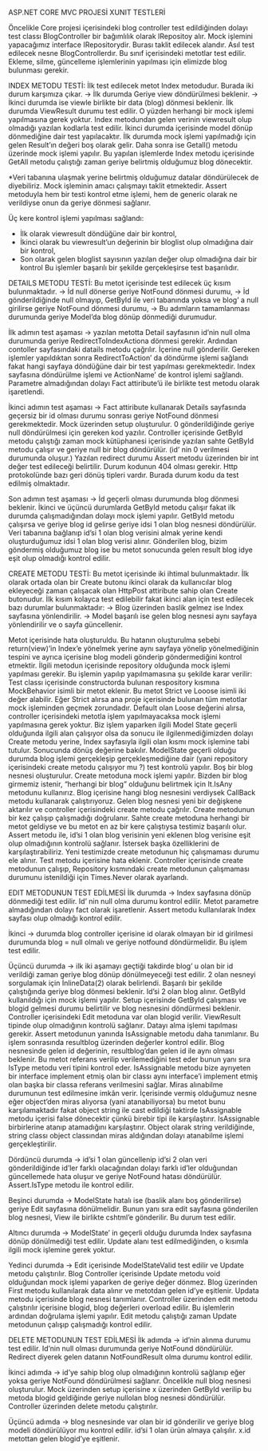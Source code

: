 ASP.NET CORE MVC PROJESİ XUNIT TESTLERİ

Öncelikle Core projesi içerisindeki blog controller test edildiğinden dolayı test classı BlogController bir bağımlılık olarak IRepositoy alır. Mock işlemini yapacağımız interface IRepositorydir. Burası taklit edilecek alandır. Asıl test edilecek nesne BlogControllerdır. Bu sınıf içerisindeki metotlar test edilir. Ekleme, silme, güncelleme işlemlerinin yapılması için elimizde blog bulunması gerekir.

INDEX METODU TESTİ:
İlk test edilecek metot Index metodudur. Burada iki durum karşımıza çıkar. 
-> İlk durumda Geriye view döndürülmesi beklenir.
-> İkinci durumda ise viewle birlikte bir data (blog) dönmesi beklenir. 
İlk durumda ViewResult durumu test edilir. O yüzden herhangi bir mock işlemi yapılmasına gerek yoktur. Index metodundan gelen verinin viewresult olup olmadığı yazılan kodlarla test edilir. 
İkinci durumda içerisinde model dönüp dönmediğine dair test yapılacaktır. İlk durumda mock işlemi yapılmadığı için gelen Result’ın değeri boş olarak gelir. Daha sonra ise Getall() metodu üzerinde mock işlemi yapılır. Bu yapılan işlemlerde Index metodu içerisinde GetAll metodu çalıştığı zaman geriye belirtmiş olduğumuz blog dönecektir.

*Veri tabanına ulaşmak yerine belirtmiş olduğumuz datalar döndürülecek de diyebiliriz. Mock işleminin amacı çalışmayı taklit etmektedir. Assert metoduyla hem bir testi kontrol etme işlemi, hem de generic olarak ne verildiyse onun da geriye dönmesi sağlanır.

Üç kere kontrol işlemi yapılması sağlandı:
-	İlk olarak viewresult döndüğüne dair bir kontrol,
-	İkinci olarak bu viewresult’un değerinin bir bloglist olup olmadığına dair bir kontrol,
-	Son olarak gelen bloglist sayısının yazılan değer olup olmadığına dair bir kontrol
Bu işlemler başarılı bir şekilde gerçekleşirse test başarılıdır.

DETAILS METODU TESTİ:
Bu metot içerisinde test edilecek üç kısım bulunmaktadır.
->	İd null dönerse geriye NotFound dönmesi durumu,
->	İd gönderildiğinde null olmayıp, GetById ile veri tabanında yoksa ve blog’ a null girilirse geriye NotFound dönmesi durumu,
->	Bu adımların tamamlanması durumunda geriye Model’da blog dönüp dönmediği durumudur.

İlk adımın test aşaması -> yazılan metotta Detail sayfasının id’nin null olma durumunda geriye RedirectToIndexActiona dönmesi gerekir. Ardından contoller sayfasındaki datails metodu çağrılır. İçerine null gönderilir. Gereken işlemler yapıldıktan sonra RedirectToAction’ da döndürme işlemi sağlandı fakat hangi sayfaya döndüğüne dair bir test yapılması gerekmektedir. Index sayfasına döndürülme işlemi ve ActionName’ de kontrol işlemi sağlandı. Parametre almadığından dolayı Fact attiribute’ü  ile birlikte test metodu olarak işaretlendi.

İkinci adımın test aşaması -> Fact attiribute kullanarak Details sayfasında geçersiz bir id olması durumu sonrası geriye NotFound dönmesi gerekmektedir. Mock üzerinden setup oluşturulur. 0 gönderildiğinde geriye null döndürülmesi için gereken kod yazılır. Controller içerisinde GetById metodu çalıştığı zaman mock kütüphanesi içerisinde yazılan sahte GetById metodu çalışır ve geriye null bir blog döndürülür. (id’ nin 0 verilmesi durumunda oluşur.)
Yazılan redirect durumu Assert metodu üzerinden bir int değer test edileceği belirtilir. Durum kodunun 404 olması gerekir. Http protokolünde bazı geri dönüş tipleri vardır. Burada durum kodu da test edilmiş olmaktadır.

Son adımın test aşaması -> İd geçerli olması durumunda blog dönmesi beklenir. İkinci ve üçüncü durumlarda GetById metodu çalışır fakat ilk durumda çalışmadığından dolayı mock işlemi yapılır. GetById metodu çalışırsa ve geriye blog id gelirse geriye idsi 1 olan blog nesnesi döndürülür. Veri tabanına bağlanıp id’si 1 olan blog verisini almak yerine kendi oluşturduğumuz idsi 1 olan blog verisi alınır. Gönderilen blog, bizim göndermiş olduğumuz blog ise bu metot sonucunda gelen result blog idye eşit olup olmadığı kontrol edilir. 

CREATE METODU TESTİ:
Bu metot içerisinde iki ihtimal bulunmaktadır. İlk olarak ortada olan bir Create butonu ikinci olarak da kullanıcılar blog ekleyeceği zaman çalışacak olan HttpPost attiribute sahip olan Create butonudur.
İlk kısım kolayca test edilebilir fakat ikinci alan için test edilecek bazı durumlar bulunmaktadır:
->	Blog üzerinden baslik gelmez ise Index sayfasına yönlendirilir. 
->	Model başarılı ise gelen blog nesnesi aynı sayfaya yönlendirilir ve o sayfa güncellenir.

Metot içerisinde hata oluşturuldu. Bu hatanın oluşturulma sebebi return(view)’in Index’e yönelmek yerine aynı sayfaya yönelip yönelmediğinin tespini ve ayrıca içerisine blog modeli gönderip göndermediğini kontrol etmektir.
İlgili metodun içerisinde repository olduğunda mock işlemi yapılması gerekir. Bu işlemin yapılıp yapılmamasına şu şekilde karar verilir: 
Test classı içerisinde constructorda bulunan respository kısmına MockBehavior isimli bir metot eklenir. Bu metot Strict ve Looose isimli iki değer alabilir. Eğer Strict alırsa ana proje içerisinde bulunan tüm metotlar mock işleminden geçmek zorundadır. Default olan Loose değerini alırsa, controller içerisindeki metotla işlem yapılmayacaksa mock işlemi yapılmasına gerek yoktur.
Biz işlem yaparken ilgili Model State geçerli olduğunda ilgili alan çalışıyor olsa da sonucu ile ilgilenmediğimizden dolayı Create metodu yerine, Index sayfasıyla ilgili olan kısmı mock işlemine tabi tutulur. Sonucunda dönüş değerine bakılır.
ModelState geçerli olduğu durumda blog işlemi gerçekleşip gerçekleşmediğine dair (yani repository içerisindeki create metodu çalışıyor mu ?) test kontrolü yapılır.
Boş bir blog nesnesi oluşturulur. Create metoduna mock işlemi yapılır. Bizden bir blog girmemiz istenir, “herhangi bir blog” olduğunu belirtmek için It.IsAny<Blog> metodunu kullanırız. Blog içerisine hangi blog nesnesini verdiysek CallBack metodu kullanarak çalıştırıyoruz. Gelen blog nesnesi yeni bir değişkene aktarılır ve controller içerisindeki create metodu çağrılır. Create metodunun bir kez çalışıp çalışmadığı doğrulanır.  Sahte create metoduna herhangi bir metot geldiyse ve bu metot en az bir kere çalıştıysa testimiz başarılı olur. Assert metodu ile, id’si 1 olan blog verisinin yeni eklenen blog verisine eşit olup olmadığının kontrolü sağlanır. İstersek başka özelliklerini de karşılaştırabiliriz.
Yeni testimizde create metodunun hiç çalışmaması durumu ele alınır. Test metodu içerisine hata eklenir. Controller içerisinde create metodunun çalışıp, Repository kısmındaki create metodunun çalışmaması durumunu istenildiği için Times.Never olarak ayarlandı.
 
EDIT METODUNUN TEST EDİLMESİ 
İlk durumda ->  Index sayfasına dönüp dönmediği test edilir. Id’ nin null olma durumu kontrol edilir. Metot parametre almadığından dolayı fact olarak işaretlenir. Assert metodu kullanılarak Index sayfası olup olmadığı kontrol edilir.

İkinci -> durumda blog controller içerisine id olarak olmayan bir id girilmesi durumunda blog = null olmalı ve geriye notfound döndürmelidir. Bu işlem test edilir. 

Üçüncü durumda ->  ilk iki aşamayı geçtiği takdirde blog’ u olan bir id verildiği zaman geriye blog dönüp dönülmeyeceği test edilir. 2 olan nesneyi sorgulamak için İnlineData(2) olarak belirlendi. Başarılı bir şekilde çalıştığında geriye blog dönmesi beklenir. Id’si 2 olan blog alınır. GetById kullanıldığı için mock işlemi yapılır. Setup içerisinde GetById çalışması ve blogid gelmesi durumu belirtilir ve blog nesnesini döndürmesi beklenir. Controller içerisindeki Edit metoduna var olan blogid verilir. ViewResult tipinde olup olmadığının kontrolü sağlanır. Datayı alma işlemi tapılması gerekir. Assert metodunun yanında IsAssignable metodu daha tanımlanır. Bu işlem sonrasında resultblog üzerinden değerler kontrol edilir. Blog nesnesinde gelen id değerinin, resultblog’dan gelen id ile aynı olması beklenir.
 Bu metot referans verilip verilemediğini test eder bunun yanı sıra IsType metodu veri tipini kontrol eder. IsAssignable metodu bize ayrıyeten bir interface implement etmiş olan bir classı aynı interface’i implement etmiş olan başka bir classa referans verilmesini sağlar. Miras alınabilme durumunun test edilmesine imkân verir. İçerisinde vermiş olduğumuz nesne eğer object’den miras alıyorsa (yani atanabiliyorsa) bu metot bunu karşılamaktadır fakat object string ile cast edildiği taktirde IsAssignable metodu içerisi false dönecektir çünkü birebir tipi ile karşılaştırır. IsAssignable birbirlerine atanıp atamadığını karşılaştırır. Object olarak string verildiğinde, string classı object classından miras aldığından dolayı atanabilme işlemi gerçekleştirilir.
 
Dördüncü durumda -> id’si 1 olan güncellenip id’si 2 olan veri gönderildiğinde id’ler farklı olacağından dolayı farklı id’ler olduğundan güncellemede hata oluşur ve geriye NotFound hatası döndürülür. Assert.IsType metodu ile kontrol edilir.

Beşinci durumda -> ModelState hatalı ise (baslik alanı boş gönderilirse) geriye Edit sayfasına dönülmelidir. Bunun yanı sıra edit sayfasına gönderilen blog nesnesi, View ile birlikte cshtml’e gönderilir. Bu durum test edilir.

Altıncı durumda ->  ModelState’ in geçerli olduğu durumda Index sayfasına dönüp dönülmediği test edilir. Update alanı test edilmediğinden, o kısımla ilgili mock işlemine gerek yoktur. 

Yedinci durumda -> Edit içerisinde ModelStateValid test edilir ve Update metodu çalıştırılır. Blog Controller içerisinde Update metodu void olduğundan mock işlemi yaparken de geriye değer dönmez. Blog üzerinden First metodu kullanılarak data alınır ve metotdan gelen id’ye eşitlenir. Updata metodu içerisinde blog nesnesi tanımlanır. Controller üzerinden edit metodu çalıştırılır içerisine blogid, blog değerleri overload edilir. Bu işlemlerin ardından doğrulama işlemi yapılır. Edit metodu çalıştığı zaman Update metodunun çalışıp çalışmadığı kontrol edilir.

DELETE METODUNUN TEST EDİLMESİ
İlk adımda ->  id’nin alınma durumu test edilir. Id’nin null olması durumunda geriye NotFound döndürülür. Redirect diyerek gelen datanın NotFoundResult olma durumu kontrol edilir.

İkinci adımda -> id’ye sahip blog olup olmadığının kontrolü sağlanıp eğer yoksa geriye NotFound döndürülmesi sağlanır. Öncelikle null blog nesnesi oluşturulur. Mock üzerinden setup içerisine x üzerinden GetById verilip bu metoda blogid geldiğinde geriye nullolan blog nesnesi döndürülür. Controller üzerinden delete metodu çalıştırılır.

Üçüncü adımda -> blog nesnesinde var olan bir id gönderilir ve geriye blog modeli döndürülüyor mu kontrol edilir. id’si 1 olan ürün almaya çalışılır. x.id metottan gelen blogid’ye eşitlenir. 
